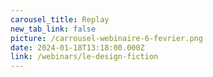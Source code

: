 ```yaml
---
carousel_title: Replay
new_tab_link: false
picture: /carrousel-webinaire-6-fevrier.png
date: 2024-01-18T13:18:00.000Z
link: /webinars/le-design-fiction
---
```

